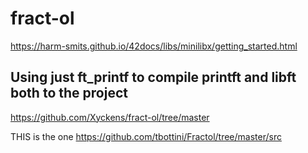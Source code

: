 # fract-ol

https://harm-smits.github.io/42docs/libs/minilibx/getting_started.html

## Using just ft_printf to compile printft and libft both to the project

https://github.com/Xyckens/fract-ol/tree/master



THIS is the one
https://github.com/tbottini/Fractol/tree/master/src